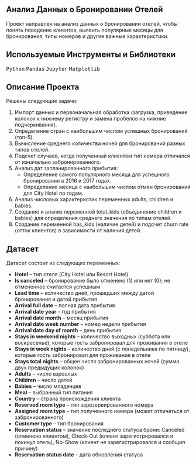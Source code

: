 ## Анализ Данных о Бронировании Отелей

Проект направлен на анализ данных о бронировании отелей, чтобы понять поведение клиентов, выявить популярные месяцы для бронирования, типы номеров и другие важные характеристики. 

## Используемые Инструменты и Библиотеки

<p>
  <kbd>Python</kbd>
  <kbd>Pandas</kbd>
  <kbd>Jupyter</kbd>
  <kbd>Matplotlib</kbd>
</p>

## Описание Проекта

Решены следующие задачи:

1. Импорт данных и первоначальная обработка (загрузка, приведение колонок к нижнему регистру и замена пробелов на нижние подчеркивания).
2. Определение стран с наибольшим числом успешных бронирований (топ-5).
3. Вычисление среднего количества ночей для бронирований разных типов отелей.
4. Подсчет случаев, когда полученный клиентом тип номера отличался от изначально забронированного.
5. Анализ дат запланированного прибытия:
    - Определение самого популярного месяца для успешного бронирования в 2016 и 2017 годах.
    - Определение месяца с наибольшим числом отмен бронирований для City Hotel по годам.
6. Анализ числовых характеристик переменных adults, children и babies.
7. Создание и анализ переменной total_kids (объединение children и babies) для определения среднего значения по типам отелей.
8. Создание переменной has_kids (наличие детей) и подсчет churn rate (отток клиентов) в зависимости от наличия детей.

## Датасет

Датасет состоит из следующих переменных:

- **Hotel** – тип отеля (City Hotel или Resort Hotel)  
- **Is canceled** – бронирование было отменено (1) или нет (0); не отмененное считается успешным
- **Lead time** – количество дней, прошедших между датой бронирования и датой прибытия  
- **Arrival full date** – полная дата прибытия
- **Arrival date year** – год прибытия  
- **Arrival date month** – месяц прибытия  
- **Arrival date week number** – номер недели прибытия
- **Arrival date day of month** – день прибытия
- **Stays in weekend nights** – количество выходных (суббота или воскресенье), которые гость забронировал для проживания в отеле
- **Stays in week nights** – количество дней (с понедельника по пятницу), которые гость забронировал для проживания в отеле
- **Stays total nights** – общее число забронированных ночей (сумма двух предыдущих колонок)
- **Adults** – число взрослых
- **Children** – число детей
- **Babies** – число младенцев 
- **Meal** – выбранный тип питания
- **Country** – страна происхождения клиента
- **Reserved room type** – тип зарезервированного номера
- **Assigned room type** – тип полученного номера (может отличаться от забронированного)
- **Customer type** – тип бронирования
- **Reservation status** – значение последнего статуса брони: Canceled (отменено клиентом), Check-Out (клиент зарегистрировался и покинул отель), No-Show (клиент не зарегистрировался и сообщил причину)
- **Reservation status date** – дата обновления статуса


